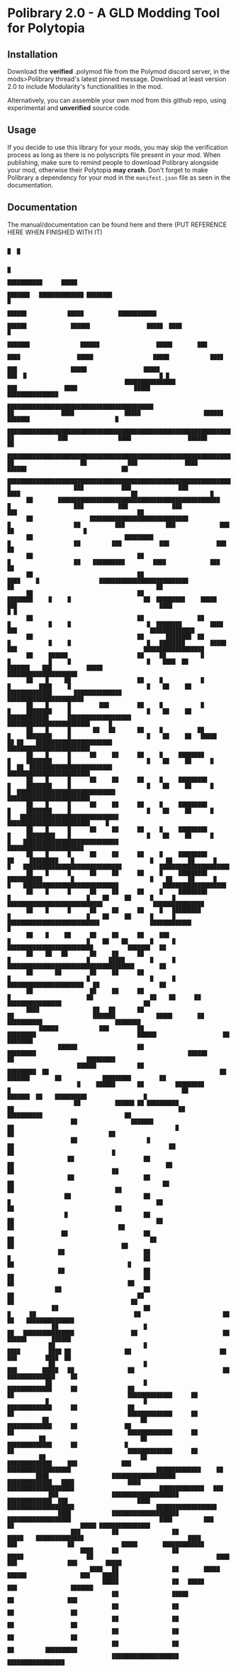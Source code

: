 # Polibrary 2.0 - A GLD Modding Tool for Polytopia

## Installation
Download the **verified** .polymod file from the Polymod discord server, in the mods>Polibrary thread's latest pinned message. Download at least version 2.0 to include Modularity's functionalities in the mod.

Alternatively, you can assemble your own mod from this github repo, using experimental and **unverified** source code.

## Usage
If you decide to use this library for your mods, you may skip the verification process as long as there is no polyscripts file present in your mod. When publishing, make sure to remind people to download Polibrary alongside your mod, otherwise their Polytopia **may crash**. Don't forget to make Polibrary a dependency for your mod in the `manifest.json` file as seen in the documentation.

## Documentation
The manual/documentation can be found here and there (PUT REFERENCE HERE WHEN FINISHED WITH IT)





                                                                                                                                                                                                                                          █  █                                                                                                                                                                  
                                                                                                                                                                                                                                                                                                                                                                                                                
                                                                                                                                                                                                                                         █                                                                                                                                                                      
                                                                                                                                          ███████████      █████                                                                                                                                                                                                                                                
                                                                                                                                     ███████   ██████████████ ████████                                                                   █                                                                                                                                                                      
                                                                                                                                 ██████             █████           ████████████                                                                                                                                                                                                                                
                                                                                                                            ██████              ██████                  █████  ████                                                     █                                                                                                                                                                       
                                                                                                                      ███████                ██████                  █████        ███                                                                                                                                                                                                                           
                                                                                                                    ████                  █████                   █████             ████                                                                                                                                                                                                                        
                                                                                                                   ███                 █████                  █████                    ███  █                                          █ █                                                                                                                                                                      
                                         ████████████████                                                          ███               ████                  █████                      ████████████████                                                                                                                                                                                                          
                               ██████████████████████████████████████████████                                      ██               ████                █████                    ██████               ███████                           █                                                                                                                                                                       
                     █████████████████████████████████████████████████████████████████████████                     ██              ███                ████                  ██████                         ██                                                                                                                                                                                                   
            ███████████████████████████████████████████████████████████████████████████████ ██                     ██             ███               ████               ██████                              ██                                                                                                                                                                                                   
          ████████████████████████████████████████████████████████████████████████           █                    ███            ███               ███              ████                                   ██                       █                                                                                                                                                                           
          ██        ███████████████████████████████████████████████████                      █                    ███           ███              ███              ███                                      ██                                                                                                                                                                                                   
          ██                  ███████████████████████████████                                █                    ██           ███             ███              ███                                        ██                      █                                                                                                                                                                            
          ██                             █████████                                           █                    ██          ███            ███               ███                                         ██                                                                                                                                                                                                   
          ██                                 ██                                              █                    ██    ██████████         ████              ███                                           ██                                                                                                                                                                                                   
          ██                                 ██                                     ████     █                   ████████████████████████████               ██                                             ██                                                                                                                                                                                                   
          ██                                 ██                           ████████     █     █                       ██  █████████     █████              ███                                             ████                    █ █                                                                                                                                                                           
          ██                                 ██                 ██        █            █     █                        █  ████████         ████          ███                                          ██████████████                                                                                                                                                                                             
          ██                                 ██       ████████  ██        █            █     █                        █   ████████        █████        ███                                        ███████████████████                                                                                                                                                                                           
          ██     ██████                      ██     ██           █        █            █     █                        █    ████  ██       ███████    ███           █████                         ██████████████████████                                                                                                                                                                                         
          ██    █     ██                     ██     █            █        █         ████     █                        █    ██     ██     ██████████████       ███████████████                   ████████████████████████                                                                                                                                                                                        
          ██    █      █         ███         ██     █            █        █     ████████     █                        █    ██     ██    █████████████      ████████████████████                ██████████████████████████      █                                                                                                                                                                                
          ██    █      █       ██   ██       ██     █           ██        █     ████████     █                        █    ██     ██   █████    ██ ██    ████████████████████████              ██████████████████████████                                                                                                                                                                                       
          ██    █      █      ██     ██      ██     █     ████████        █     ████████     █                        █    ██     ██      █      █  ██  ██████████████████████████             ██████████████████████████                                                                                                                                                                                       
          ██    █      █      ██     ██      ██     █     █████████       █     ████████     █                        █    ██     ██      █      █  ███████████████████████████████            ██████████████████████████                                                                                                                                                                                       
          ██    █      █      ██     ██      ██     █     █████████       █     ████████     █                        █    ██     ██      █      █   ███████████████████████████████           ██████████████████████████     █                                                                                                                                                                                 
          ██    █      █      ██     ██      ██     █     █████████       █     █████████    █                        █    ██     ██      █      █    ██████████████████████████████            ████████████████████████                                                                                                                                                                                        
          ██    █      █      ██     ██      ██     █     █████████      ██     █████████    █                        █    ██     ██      █      █    ███████████████████████████████            ██████████████████████                                                                                                                                                                                         
          ██    █      █      ██     ██      ██     █     █████████      ███████████         █                        █    ██     ██      █      █    ██████████████████████████████              ████████████████████                                                                                                                                                                                          
          ██    █      █      ██     ██      ██     █     █████████                          █                        █    ██     ██      █      █    ██████████████████████████████                ████████████████                                                                                                                                                                                            
          ██    █      █      ██     ██      ██     █   █████████                            █                        █    ██     ██      █      █     █████████████████████████████                █████████████             █                                                                                                                                                                                 
          ██    █     ██      ██     ██      ██     ███                                      █                        █    ██    ██       █      █      ███████████████████████████           ███████   ██                                                                                                                                                                                                      
          ██    ██   ██       ██     ██      ██                                              █                        █      █████        █      █      ████████████████████████████████████████        ██                                                                                                                                                                                                      
          ██       ██         ██     ██      ██                                              █                        █                   █      █      ████████████████████████   ██                   ██                                                                                                                                                                                                      
          ██                  ██     ██      ██                                              █                        ██                  ██    ██      ██   █████████████████                          ██                                                                                                                                                                                                      
          ████                 ██   ██       ██                                             ██                         ███████             █████        ██      ███████████                       ████████                                                                                                                                                                                                      
              ██████             ███         ██                                     █████████                                ██████                     ██                                ████████                                                                                                                                                                                                              
                    ██████                   ██                            █████████                                                ██████              ██                       █████████                                                                                                                                                                                                                      
                          ██████             ██                   █████████  ██                                                      ██  ███████        ██             █████████         ██                                                                                                                                                                                                                     
                          █     ██████       ██          █████████            █                                                      ██        ███████  ██    ██████████                  █                                                                                                                                                                                                                     
                         ██           ██████ ██ ██████████                    ██                                                    ██               ███████████                          ██                                                                                                                                                                                                                    
                        ██                 ███████                             ██                                                   █                      ██                              ██                                                                                                                                                                                                                   
                        ██                      █                               ██                                                 ██                      ██                               █                                                                                                                                                                                                                   
                       ██                      ██                               ██                                                ██                       ██                               ██                                                                                                                                                                                                                  
                       ██                      ██                                ██                                               ██                       ██                                ██                                                                                                                                                                                                                 
                      ██                       ██                                 █                                              ██                        ██                                ██                                                                                                                                                                                                                 
                      █                        ██                                 ██                                             ██                        ██                                 ██                                                                                                                                                                                                                
                     ██                        ██                                  ██                                           ██                         ██                                  ██                                                                                                                                                                                                               
                    ██                         ██                                   █                                          ██                         ██                                    █                                                                                                                                                                                                               
                    ██                         ██                                   ██                                         ██                         ██                                    ██                                                                                                                                                                                                              
                   ██                          ██                                    ██                                       ██                          ██                                     ██                                                                                                                                                                                                             
                  ██                           ██                                     █      ██                               ██                          ██                                     ██    ███████████████                                                                                                                                                                                          
                  ██                           █                                      ██   ████████████████                  ██                           ██                                      ██████        ██████                                                                                                                                                                                          
                 ██                            █                                       ████         ████ ██                 ██                            ██                                      ███         ████  ██                                                                                                                                                                                          
                 ██                            █                                      ███        █████   ██                 ██                            ██                                    ███████████████     ██                                                                                                                                                                                          
                ██                             █                                     ██████████████      ██                ██                             ██                                    ██████████████      ██                                                                                                                                                                                          
                █                              █                                     ██████████████      ██                ██                             ██                                    ██████████████      ██                                                                                                                                                                                          
               ██                             ██                                     ██████████████      ██               ██                              ██                                    ██████████████      ██                                                                                                                                                                                          
              ██                              ██                                     ██████████████      ██               █                               ██                                    ██████████████      ██                                                                                                                                                                                          
              ██                              ██                                     ██████████████     ███              ███                     ████████████████████                           ██████████████     ██                                                                                                                                                                                           
             ████                    ████████████████████                            ██████████████   ████                 ████                 █████████████████████                           ██████████████   ███                                                                                                                                                                                            
                 ███                 █████████████████████                           ██████████████  ███                      ████              █████████████████████                          ███████████████████                                                                                                                                                                                              
                    ████             █████████████████████                        ████████████████████                            ████          ███                ██                     █████ ████████████████                                                                                                                                                                                                
                        ███          ██                 ██                  █████    ███████████████                                 ████       ███                ██               █████        █████████████                                                                                                                                                                                                  
                           ████      ██                 ██             █████                    ██                                       ████   ███                ███         █████                                                                                                                                                                                                                            
                              ████   ██                 ██        █████                                                                     ██████                 ███    █████                                                                                                                                                                                                                                 
                                  █████                 ██   █████                                                                             ███                 ███████                                                                                                                                                                                                                                      
                                     ██                 █████                                                                                   ██                 ███                                                                                                                                                                                                                                          
                                     ██                 ██                                                                                      ██                  ██                                                                                                                                                                                                                                          
                                     ██                 ██                                                                                      ██                  ██                                                                                                                                                                                                                                          
                                     ██                 ██                                                                                      ██                  ██                                                                                                                                                                                                                                          
                                     ██                 ██                                                                                      ██          ██████████                                                                                                                                                                                                                                          
                                     █████████████████████                                                                                      ██████████████████                                                                                                                                                                                                                                              
                                                                                                                                                                                                                                                                                                                                                                                                                
                                                                                                                                                                                                                                                                                                                                                                                                                
